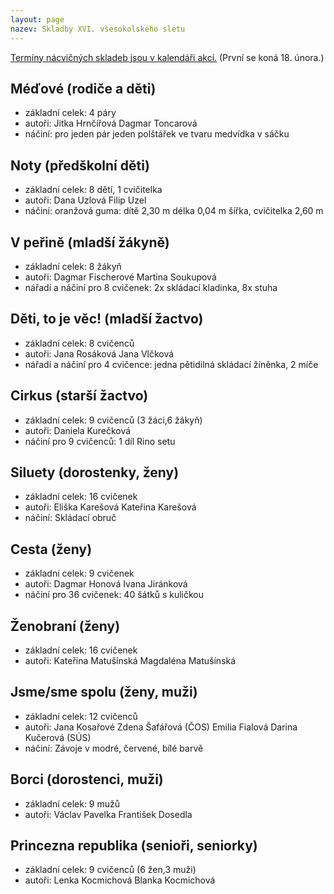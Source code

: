 ```yaml
---
layout: page
nazev: Skladby XVI. všesokolského sletu
---
```


[Termíny nácvičných skladeb jsou v kalendáři akcí.](/akce.html) (První se koná 18. února.)


## Méďové (rodiče a děti)

* základní celek: 4 páry
* autoři: Jitka Hrnčířová Dagmar Toncarová
* náčiní: pro jeden pár jeden polštářek ve tvaru medvídka v sáčku

## Noty (předškolní děti)

* základní celek: 8 dětí, 1 cvičitelka
* autoři: Dana Uzlová Filip Uzel
* náčiní: oranžová guma: dítě 2,30 m délka 0,04 m šířka, cvičitelka 2,60 m

## V peřině (mladší žákyně)

* základní celek: 8 žákyň
* autoři: Dagmar Fischerové Martina Soukupová
* nářadí a náčiní pro 8 cvičenek: 2x skládací kladinka, 8x stuha

## Děti, to je věc! (mladší žactvo)

* základní celek: 8 cvičenců
* autoři: Jana Rosáková Jana Vlčková
* nářadí a náčiní pro 4 cvičence: jedna pětidilná skládací žíněnka, 2 míče

## Cirkus (starší žactvo)

* základní celek: 9 cvičenců (3 žáci,6 žákyň)
* autoři: Daniela Kurečková
* náčiní pro 9 cvičenců: 1 díl Rino setu

## Siluety (dorostenky, ženy)

* základní celek: 16 cvičenek
* autoři: Eliška Karešová Kateřina Karešová
* náčiní: Skládací obruč

## Cesta (ženy)

* základní celek: 9 cvičenek
* autoři: Dagmar Honová Ivana Jiránková
* náčiní pro 36 cvičenek: 40 šátků s kuličkou

## Ženobraní (ženy)

* základní celek: 16 cvičenek
* autoři: Kateřina Matušínská Magdaléna Matušínská

## Jsme/sme spolu (ženy, muži)

* základní celek: 12 cvičenců
* autoři: Jana Kosařové Zdena Šafářová (ČOS) Emilia Fialová Darina Kučerová (SÚS)
* náčiní: Závoje v modré, červené, bílé barvě

## Borci (dorostenci, muži)

* základní celek: 9 mužů
* autoři: Václav Pavelka František Dosedla

## Princezna republika (senioři, seniorky)

* základní celek: 9 cvičenců (6 žen,3 muži)
* autoři: Lenka Kocmichová Blanka Kocmichová
